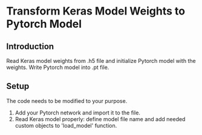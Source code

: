 # Transform Keras Model Weights to Pytorch Model

## Introduction

Read Keras model weights from .h5 file and initialize Pytorch model with the weights. Write Pytorch model into .pt file.

## Setup

The code needs to be modified to your purpose.

1. Add your Pytorch network and import it to the file.
1. Read Keras model properly: define model file name and add needed custom objects to 'load_model' function.
